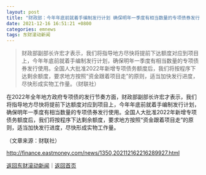 ```yaml
---
layout: post
title: "财政部：今年年底前就着手编制发行计划 确保明年一季度有相当数量的专项债券发行使用"
date: 2021-12-16 16:51:21 +0800
categories: emnews
tags: 东财滚动新闻
---
```

> 财政部副部长许宏才表示，我们将指导地方尽快将提前下达额度对应到项目上，今年年底前就着手编制发行计划，确保明年一季度有相当数量的专项债券发行使用。全国人大批准2022年新增专项债务额度后，我们将按程序下达剩余额度，要求地方按照“资金跟着项目走”的原则，适当加快发行进度，尽快形成实物工作量。（财联社）

<p>在2022年全年地方政府专项债的发行节奏方面，财政部副部长许宏才表示，我们将指导地方尽快将提前下达额度对应到项目上，今年年底前就着手编制发行计划，确保明年一季度有相当数量的专项债券发行使用。全国人大批准2022年新增专项债务额度后，我们将按程序下达剩余额度，要求地方按照“资金跟着项目走”的原则，适当加快发行进度，尽快形成实物工作量。</p><p class="em_media">（文章来源：财联社）</p>

<http://finance.eastmoney.com/news/1350,202112162216289927.html>

[返回东财滚动新闻](//finews.withounder.com/emnews/)｜[返回首页](//finews.withounder.com/)